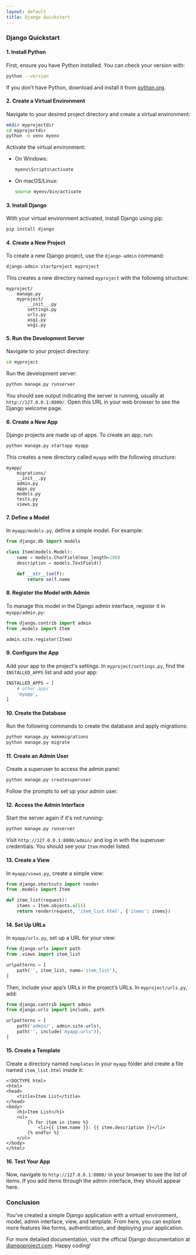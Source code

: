 ```yaml
---
layout: default
title: Django Quickstart
---
```


### Django Quickstart

#### 1. Install Python

First, ensure you have Python installed. You can check your version with:

```bash
python --version
```

If you don’t have Python, download and install it from [python.org](https://www.python.org/).

#### 2. Create a Virtual Environment

Navigate to your desired project directory and create a virtual environment:

```bash
mkdir myprojectdir
cd myprojectdir
python -m venv myenv
```

Activate the virtual environment:

- On Windows:

  ```bash
  myenv\Scripts\activate
  ```

- On macOS/Linux:

  ```bash
  source myenv/bin/activate
  ```

#### 3. Install Django

With your virtual environment activated, install Django using pip:

```bash
pip install django
```

#### 4. Create a New Project

To create a new Django project, use the `django-admin` command:

```bash
django-admin startproject myproject
```

This creates a new directory named `myproject` with the following structure:

```
myproject/
    manage.py
    myproject/
        __init__.py
        settings.py
        urls.py
        asgi.py
        wsgi.py
```

#### 5. Run the Development Server

Navigate to your project directory:

```bash
cd myproject
```

Run the development server:

```bash
python manage.py runserver
```

You should see output indicating the server is running, usually at `http://127.0.0.1:8000/`. Open this URL in your web browser to see the Django welcome page.

#### 6. Create a New App

Django projects are made up of apps. To create an app, run:

```bash
python manage.py startapp myapp
```

This creates a new directory called `myapp` with the following structure:

```
myapp/
    migrations/
    __init__.py
    admin.py
    apps.py
    models.py
    tests.py
    views.py
```

#### 7. Define a Model

In `myapp/models.py`, define a simple model. For example:

```python
from django.db import models

class Item(models.Model):
    name = models.CharField(max_length=100)
    description = models.TextField()

    def __str__(self):
        return self.name
```

#### 8. Register the Model with Admin

To manage this model in the Django admin interface, register it in `myapp/admin.py`:

```python
from django.contrib import admin
from .models import Item

admin.site.register(Item)
```

#### 9. Configure the App

Add your app to the project's settings. In `myproject/settings.py`, find the `INSTALLED_APPS` list and add your app:

```python
INSTALLED_APPS = [
    # other apps
    'myapp',
]
```

#### 10. Create the Database

Run the following commands to create the database and apply migrations:

```bash
python manage.py makemigrations
python manage.py migrate
```

#### 11. Create an Admin User

Create a superuser to access the admin panel:

```bash
python manage.py createsuperuser
```

Follow the prompts to set up your admin user.

#### 12. Access the Admin Interface

Start the server again if it's not running:

```bash
python manage.py runserver
```

Visit `http://127.0.0.1:8000/admin/` and log in with the superuser credentials. You should see your `Item` model listed.

#### 13. Create a View

In `myapp/views.py`, create a simple view:

```python
from django.shortcuts import render
from .models import Item

def item_list(request):
    items = Item.objects.all()
    return render(request, 'item_list.html', {'items': items})
```

#### 14. Set Up URLs

In `myapp/urls.py`, set up a URL for your view:

```python
from django.urls import path
from .views import item_list

urlpatterns = [
    path('', item_list, name='item_list'),
]
```

Then, include your app’s URLs in the project’s URLs. In `myproject/urls.py`, add:

```python
from django.contrib import admin
from django.urls import include, path

urlpatterns = [
    path('admin/', admin.site.urls),
    path('', include('myapp.urls')),
]
```

#### 15. Create a Template

Create a directory named `templates` in your `myapp` folder and create a file named `item_list.html` inside it:

```jinja
<!DOCTYPE html>
<html>
<head>
    <title>Item List</title>
</head>
<body>
    <h1>Item List</h1>
    <ul>
        {% for item in items %}
            <li>{{ item.name }}: {{ item.description }}</li>
        {% endfor %}
    </ul>
</body>
</html>
```

#### 16. Test Your App

Now, navigate to `http://127.0.0.1:8000/` in your browser to see the list of items. If you add items through the admin interface, they should appear here.

### Conclusion

You've created a simple Django application with a virtual environment, model, admin interface, view, and template. From here, you can explore more features like forms, authentication, and deploying your application.

For more detailed documentation, visit the official Django documentation at [djangoproject.com](https://www.djangoproject.com/). Happy coding!